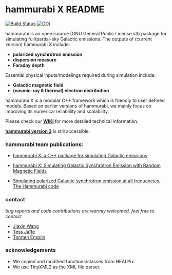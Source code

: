 # hammurabi X README

[![Build Status](https://travis-ci.org/hammurabi-dev/hammurabiX.svg?branch=master)](https://travis-ci.org/hammurabi-dev/hammurabiX)
[![DOI](https://joss.theoj.org/papers/10.21105/joss.01889/status.svg)](https://doi.org/10.21105/joss.01889)

hammurabi is an open-source (GNU General Public License v3) package
for simulating full/partial-sky Galactic emissions.
The outputs of (current version) hammurabi X include:

- **polarized synchrotron emission**
- **dispersion measure** 
- **Faraday depth**

Essential physical inputs/modelings required during simulation include:  

- **Galactic magnetic field**
- **(cosmic-ray & thermal) electron distribution**

hammurabi X is a modular C++ framework which is friendly to user defined models.
Based on earlier versions of hammurabi, we mainly focus on improving its numerical reliablility and scalability.

Please check our [**WIKI**](https://github.com/hammurabi-dev/hammurabiX/tree/master/wiki) for more detailed technical information.

[**hammurabi version 3**](https://sourceforge.net/projects/hammurabicode/) is still accessible.

### hammurabi team publications:

- [hammurabi X: a C++ package for simulating Galactic emissions](https://joss.theoj.org/papers/10.21105/joss.01889#)

- [hammurabi X: Simulating Galactic Synchrotron Emission with Random Magnetic Fields](https://iopscience.iop.org/article/10.3847/1538-4365/ab72a2)

- [Simulating polarized Galactic synchrotron emission at all frequencies. The Hammurabi code](https://www.aanda.org/articles/aa/abs/2009/08/aa10564-08/aa10564-08.html)

### contact
*bug reports and code contributions are warmly welcomed, feel free to contact*

- [Jiaxin Wang](https://gioacchinowang.github.io/)
- [Tess Jaffe](https://science.gsfc.nasa.gov/sed/bio/tess.jaffe)
- [Torsten Ensslin](https://wwwmpa.mpa-garching.mpg.de/~ensslin/)

### acknowledgements

- We copied and modified functions/classes from HEALPix.
- We use TinyXML2 as the XML file parser.
